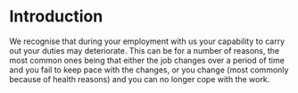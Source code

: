 # Introduction

We recognise that during your employment with us your capability to carry out your duties may deteriorate. This can be for a number of reasons, the most common ones being that either the job changes over a period of time and you fail to keep pace with the changes, or you change (most commonly because of health reasons) and you can no longer cope with the work.
